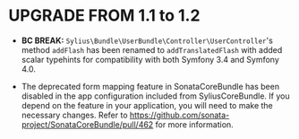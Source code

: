 # UPGRADE FROM 1.1 to 1.2

* __BC BREAK:__ `Sylius\Bundle\UserBundle\Controller\UserController`'s method `addFlash` has been renamed to
  `addTranslatedFlash` with added scalar typehints for compatibility with both Symfony 3.4 and Symfony 4.0.

* The deprecated form mapping feature in SonataCoreBundle has been disabled in the app configuration included from SyliusCoreBundle.
  If you depend on the feature in your application, you will need to make the necessary changes. Refer to
  https://github.com/sonata-project/SonataCoreBundle/pull/462 for more information. 
